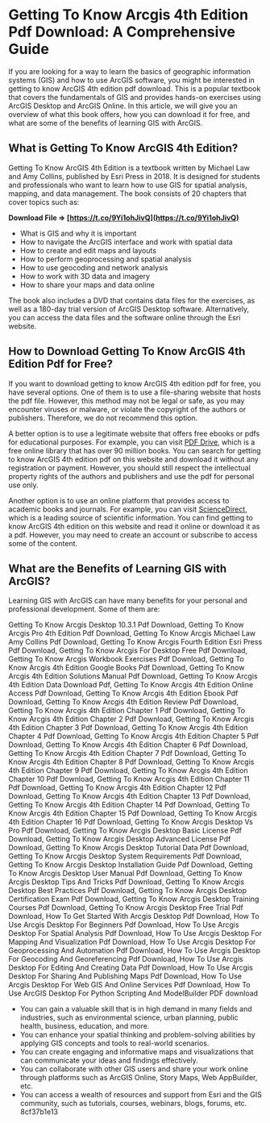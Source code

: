 # Getting To Know Arcgis 4th Edition Pdf Download: A Comprehensive Guide
 
If you are looking for a way to learn the basics of geographic information systems (GIS) and how to use ArcGIS software, you might be interested in getting to know ArcGIS 4th edition pdf download. This is a popular textbook that covers the fundamentals of GIS and provides hands-on exercises using ArcGIS Desktop and ArcGIS Online. In this article, we will give you an overview of what this book offers, how you can download it for free, and what are some of the benefits of learning GIS with ArcGIS.
 
## What is Getting To Know ArcGIS 4th Edition?
 
Getting To Know ArcGIS 4th Edition is a textbook written by Michael Law and Amy Collins, published by Esri Press in 2018. It is designed for students and professionals who want to learn how to use GIS for spatial analysis, mapping, and data management. The book consists of 20 chapters that cover topics such as:
 
**Download File ⇒ [https://t.co/9Yi1ohJivQ](https://t.co/9Yi1ohJivQ)**


 
- What is GIS and why it is important
- How to navigate the ArcGIS interface and work with spatial data
- How to create and edit maps and layouts
- How to perform geoprocessing and spatial analysis
- How to use geocoding and network analysis
- How to work with 3D data and imagery
- How to share your maps and data online

The book also includes a DVD that contains data files for the exercises, as well as a 180-day trial version of ArcGIS Desktop software. Alternatively, you can access the data files and the software online through the Esri website.
 
## How to Download Getting To Know ArcGIS 4th Edition Pdf for Free?
 
If you want to download getting to know ArcGIS 4th edition pdf for free, you have several options. One of them is to use a file-sharing website that hosts the pdf file. However, this method may not be legal or safe, as you may encounter viruses or malware, or violate the copyright of the authors or publishers. Therefore, we do not recommend this option.
 
A better option is to use a legitimate website that offers free ebooks or pdfs for educational purposes. For example, you can visit [PDF Drive](https://www.pdfdrive.com/getting-to-know-arcgis-ebooks.html), which is a free online library that has over 90 million books. You can search for getting to know ArcGIS 4th edition pdf on this website and download it without any registration or payment. However, you should still respect the intellectual property rights of the authors and publishers and use the pdf for personal use only.
 
Another option is to use an online platform that provides access to academic books and journals. For example, you can visit [ScienceDirect](https://www.sciencedirect.com/book/9781589483828/getting-to-know-arcgis-desktop), which is a leading source of scientific information. You can find getting to know ArcGIS 4th edition on this website and read it online or download it as a pdf. However, you may need to create an account or subscribe to access some of the content.
 
## What are the Benefits of Learning GIS with ArcGIS?
 
Learning GIS with ArcGIS can have many benefits for your personal and professional development. Some of them are:
 
Getting To Know Arcgis Desktop 10.3.1 Pdf Download,  Getting To Know Arcgis Pro 4th Edition Pdf Download,  Getting To Know Arcgis Michael Law Amy Collins Pdf Download,  Getting To Know Arcgis Fourth Edition Esri Press Pdf Download,  Getting To Know Arcgis For Desktop Free Pdf Download,  Getting To Know Arcgis Workbook Exercises Pdf Download,  Getting To Know Arcgis 4th Edition Google Books Pdf Download,  Getting To Know Arcgis 4th Edition Solutions Manual Pdf Download,  Getting To Know Arcgis 4th Edition Data Download Pdf,  Getting To Know Arcgis 4th Edition Online Access Pdf Download,  Getting To Know Arcgis 4th Edition Ebook Pdf Download,  Getting To Know Arcgis 4th Edition Review Pdf Download,  Getting To Know Arcgis 4th Edition Chapter 1 Pdf Download,  Getting To Know Arcgis 4th Edition Chapter 2 Pdf Download,  Getting To Know Arcgis 4th Edition Chapter 3 Pdf Download,  Getting To Know Arcgis 4th Edition Chapter 4 Pdf Download,  Getting To Know Arcgis 4th Edition Chapter 5 Pdf Download,  Getting To Know Arcgis 4th Edition Chapter 6 Pdf Download,  Getting To Know Arcgis 4th Edition Chapter 7 Pdf Download,  Getting To Know Arcgis 4th Edition Chapter 8 Pdf Download,  Getting To Know Arcgis 4th Edition Chapter 9 Pdf Download,  Getting To Know Arcgis 4th Edition Chapter 10 Pdf Download,  Getting To Know Arcgis 4th Edition Chapter 11 Pdf Download,  Getting To Know Arcgis 4th Edition Chapter 12 Pdf Download,  Getting To Know Arcgis 4th Edition Chapter 13 Pdf Download,  Getting To Know Arcgis 4th Edition Chapter 14 Pdf Download,  Getting To Know Arcgis 4th Edition Chapter 15 Pdf Download,  Getting To Know Arcgis 4th Edition Chapter 16 Pdf Download,  Getting To Know Arcgis Desktop Vs Pro Pdf Download,  Getting To Know Arcgis Desktop Basic License Pdf Download,  Getting To Know Arcgis Desktop Advanced License Pdf Download,  Getting To Know Arcgis Desktop Tutorial Data Pdf Download,  Getting To Know Arcgis Desktop System Requirements Pdf Download,  Getting To Know Arcgis Desktop Installation Guide Pdf Download,  Getting To Know Arcgis Desktop User Manual Pdf Download,  Getting To Know Arcgis Desktop Tips And Tricks Pdf Download,  Getting To Know Arcgis Desktop Best Practices Pdf Download,  Getting To Know Arcgis Desktop Certification Exam Pdf Download,  Getting To Know Arcgis Desktop Training Courses Pdf Download,  Getting To Know Arcgis Desktop Free Trial Pdf Download,  How To Get Started With Arcgis Desktop Pdf Download,  How To Use Arcgis Desktop For Beginners Pdf Download,  How To Use Arcgis Desktop For Spatial Analysis Pdf Download,  How To Use Arcgis Desktop For Mapping And Visualization Pdf Download,  How To Use Arcgis Desktop For Geoprocessing And Automation Pdf Download,  How To Use Arcgis Desktop For Geocoding And Georeferencing Pdf Download,  How To Use Arcgis Desktop For Editing And Creating Data Pdf Download,  How To Use Arcgis Desktop For Sharing And Publishing Maps Pdf Download,  How To Use Arcgis Desktop For Web GIS And Online Services Pdf Download,  How To Use ArcGIS Desktop For Python Scripting And ModelBuilder PDF download

- You can gain a valuable skill that is in high demand in many fields and industries, such as environmental science, urban planning, public health, business, education, and more.
- You can enhance your spatial thinking and problem-solving abilities by applying GIS concepts and tools to real-world scenarios.
- You can create engaging and informative maps and visualizations that can communicate your ideas and findings effectively.
- You can collaborate with other GIS users and share your work online through platforms such as ArcGIS Online, Story Maps, Web AppBuilder, etc.
- You can access a wealth of resources and support from Esri and the GIS community, such as tutorials, courses, webinars, blogs, forums, etc.
8cf37b1e13


